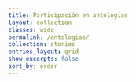```yaml
---
title: Participación en antologías
layout: collection
classes: wide
permalink: /antologias/
collection: stories
entries_layout: grid
show_excerpts: false
sort_by: order
---
```

